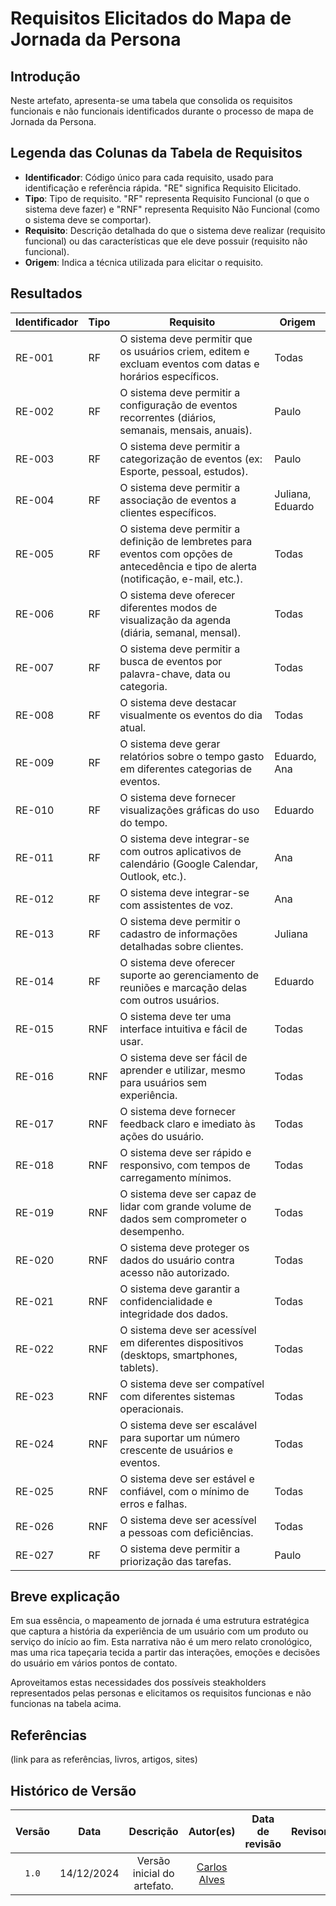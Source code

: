 # Requisitos Elicitados do Mapa de Jornada da Persona

## Introdução

Neste artefato, apresenta-se uma tabela que consolida os requisitos funcionais e não funcionais identificados durante o processo de mapa de Jornada da Persona.

## Legenda das Colunas da Tabela de Requisitos

- **Identificador**: Código único para cada requisito, usado para identificação e referência rápida. "RE" significa Requisito Elicitado.
- **Tipo**: Tipo de requisito. "RF" representa Requisito Funcional (o que o sistema deve fazer) e "RNF" representa Requisito Não Funcional (como o sistema deve se comportar).
- **Requisito**: Descrição detalhada do que o sistema deve realizar (requisito funcional) ou das características que ele deve possuir (requisito não funcional).
- **Origem**: Indica a técnica utilizada para elicitar o requisito.

## Resultados

| Identificador | Tipo | Requisito | Origem |
|---|---|---|---|
| RE-001 | RF | O sistema deve permitir que os usuários criem, editem e excluam eventos com datas e horários específicos. | Todas |
| RE-002 | RF | O sistema deve permitir a configuração de eventos recorrentes (diários, semanais, mensais, anuais). | Paulo |
| RE-003 | RF | O sistema deve permitir a categorização de eventos (ex: Esporte, pessoal, estudos). | Paulo |
| RE-004 | RF | O sistema deve permitir a associação de eventos a clientes específicos. | Juliana, Eduardo |
| RE-005 | RF | O sistema deve permitir a definição de lembretes para eventos com opções de antecedência e tipo de alerta (notificação, e-mail, etc.). | Todas |
| RE-006 | RF | O sistema deve oferecer diferentes modos de visualização da agenda (diária, semanal, mensal). | Todas |
| RE-007 | RF | O sistema deve permitir a busca de eventos por palavra-chave, data ou categoria. | Todas |
| RE-008 | RF | O sistema deve destacar visualmente os eventos do dia atual. | Todas |
| RE-009 | RF | O sistema deve gerar relatórios sobre o tempo gasto em diferentes categorias de eventos. | Eduardo, Ana |
| RE-010 | RF | O sistema deve fornecer visualizações gráficas do uso do tempo. | Eduardo |
| RE-011 | RF | O sistema deve integrar-se com outros aplicativos de calendário (Google Calendar, Outlook, etc.). | Ana |
| RE-012 | RF | O sistema deve integrar-se com assistentes de voz. | Ana |
| RE-013 | RF | O sistema deve permitir o cadastro de informações detalhadas sobre clientes. | Juliana |
| RE-014 | RF | O sistema deve oferecer suporte ao gerenciamento de reuniões e marcação delas com outros usuários. | Eduardo |
| RE-015 | RNF | O sistema deve ter uma interface intuitiva e fácil de usar. | Todas |
| RE-016 | RNF | O sistema deve ser fácil de aprender e utilizar, mesmo para usuários sem experiência. | Todas |
| RE-017 | RNF | O sistema deve fornecer feedback claro e imediato às ações do usuário. | Todas |
| RE-018 | RNF | O sistema deve ser rápido e responsivo, com tempos de carregamento mínimos. | Todas |
| RE-019 | RNF | O sistema deve ser capaz de lidar com grande volume de dados sem comprometer o desempenho. | Todas |
| RE-020 | RNF | O sistema deve proteger os dados do usuário contra acesso não autorizado. | Todas |
| RE-021 | RNF | O sistema deve garantir a confidencialidade e integridade dos dados. | Todas |
| RE-022 | RNF | O sistema deve ser acessível em diferentes dispositivos (desktops, smartphones, tablets). | Todas |
| RE-023 | RNF | O sistema deve ser compatível com diferentes sistemas operacionais. | Todas |
| RE-024 | RNF | O sistema deve ser escalável para suportar um número crescente de usuários e eventos. | Todas |
| RE-025 | RNF | O sistema deve ser estável e confiável, com o mínimo de erros e falhas. | Todas |
| RE-026 | RNF | O sistema deve ser acessível a pessoas com deficiências. | Todas |
| RE-027 | RF | O sistema deve permitir a priorização das tarefas. | Paulo |

## Breve explicação

Em sua essência, o mapeamento de jornada é uma estrutura estratégica que captura a história da experiência de um usuário com um produto ou serviço do início ao fim. Esta narrativa não é um mero relato cronológico, mas uma rica tapeçaria tecida a partir das interações, emoções e decisões do usuário em vários pontos de contato. 

Aproveitamos estas necessidades dos possíveis steakholders representados pelas personas e elicitamos os requisitos funcionas e não funcionas na tabela acima.

## Referências

(link para as referências, livros, artigos, sites)

## Histórico de Versão

| Versão | Data | Descrição | Autor(es) | Data de revisão | Revisor(es) |
| :-: | :-: | :-: | :-: | :-: | :-: |
| `1.0` | 14/12/2024  | Versão inicial do artefato. | [Carlos Alves](https://github.com/CADU110) |  |  |
